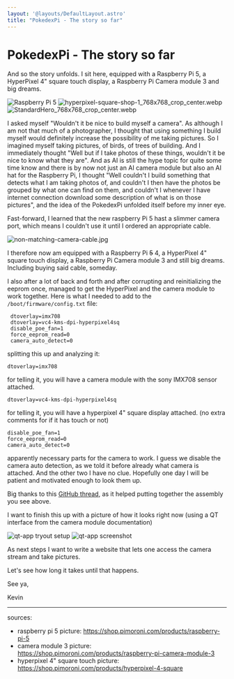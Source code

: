 ```yaml
---
layout: '@layouts/DefaultLayout.astro'
title: "PokedexPi - The story so far"
---
```


# PokedexPi - The story so far
And so the story unfolds. I sit here, equipped with a Raspberry Pi 5, a HyperPixel 4" square touch display, a Raspberry Pi Camera module 3 and big dreams. 

![Raspberry Pi 5](@assets/pokedexpi/PI_5_HERO_768x768_crop_center.webp)
![hyperpixel-square-shop-1_768x768_crop_center.webp](@assets/pokedexpi/hyperpixel-square-shop-1_768x768_crop_center.webp)
![StandardHero_768x768_crop_center.webp](@assets/pokedexpi/StandardHero_768x768_crop_center.webp)

I asked myself "Wouldn't it be nice to build myself a camera". As although I am not that much of a photographer, I thought that using something I build myself would definitely increase the possibility of me taking pictures. So I imagined myself taking pictures, of birds, of trees of building. And I immediately thought "Well but if I take photos of these things, wouldn't it be nice to know what they are". And as AI is still the hype topic for quite some time know and there is by now not just an AI camera module but also an AI hat for the Raspberry Pi, I thought "Well couldn't I build something that detects what I am taking photos of, and couldn't I then have the photos be grouped by what one can find on them, and couldn't I whenever I have internet connection download some description of what is on those pictures", and the idea of the PokedexPi unfolded itself before my inner eye. 

Fast-forward, I learned that the new raspberry Pi 5 hast a slimmer camera port, which means I couldn't use it until I ordered an appropriate cable. 

![non-matching-camera-cable.jpg](@assets/pokedexpi/non-matching-camera-cable.jpg)

I therefore now am equipped with a Raspberry Pi ~~5~~ 4, a HyperPixel 4" square touch display, a Raspberry Pi Camera module 3 and still big dreams. Including buying said cable, someday. 

I also after a lot of back and forth and after corrupting and reinitializing the eeprom once, managed to get the HyperPixel and the camera module to work together. Here is what I needed to add to the `/boot/firmware/config.txt` file:

```
 dtoverlay=imx708
 dtoverlay=vc4-kms-dpi-hyperpixel4sq
 disable_poe_fan=1
 force_eeprom_read=0
 camera_auto_detect=0
 ```
splitting this up and analyzing it:
```
dtoverlay=imx708
```
for telling it, you will have a camera module with the sony IMX708 sensor attached. 
```
dtoverlay=vc4-kms-dpi-hyperpixel4sq
```
for telling it, you will have a hyperpixel 4" square display attached. (no extra comments for if it has touch or not)  
```
disable_poe_fan=1
force_eeprom_read=0
camera_auto_detect=0
```
apparently necessary parts for the camera to work. I guess we disable the camera auto detection, as we told it before already what camera is attached. And the other two I have no clue. Hopefully one day I will be patient and motivated enough to look them up. 

Big thanks to this [GitHub thread](https://github.com/pimoroni/hyperpixel4/issues/188), as it helped putting together the assembly you see above. 

I want to finish this up with a picture of how it looks right now (using a QT interface from the camera module documentation)

![qt-app tryout setup](@assets/pokedexpi/qt-app-tryout-setup.jpg)
![qt-app screenshot](@assets/pokedexpi/qt-app-screenshot.png)

As next steps I want to write a website that lets one access the camera stream and take pictures. 

Let's see how long it takes until that happens. 

See ya, 

Kevin
___

sources: 
- raspberry pi 5 picture: https://shop.pimoroni.com/products/raspberry-pi-5
- camera module 3 picture: https://shop.pimoroni.com/products/raspberry-pi-camera-module-3
- hyperpixel 4" square touch picture: https://shop.pimoroni.com/products/hyperpixel-4-square
